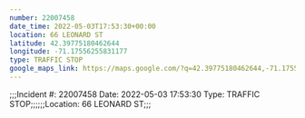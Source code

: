 ```yaml
---
number: 22007458
date_time: 2022-05-03T17:53:30+00:00
location: 66 LEONARD ST
latitude: 42.39775180462644
longitude: -71.17556255831177
type: TRAFFIC STOP
google_maps_link: https://maps.google.com/?q=42.39775180462644,-71.17556255831177
---
```


;;;Incident #: 22007458   Date: 2022-05-03 17:53:30   Type: TRAFFIC STOP;;;;;;Location: 66 LEONARD ST;;;
